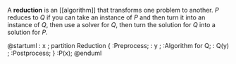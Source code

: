 A **reduction** is an [[algorithm]] that transforms one problem to another. $P$ reduces to $Q$ if you can take an instance of $P$ and then turn it into an instance of $Q$, then use a solver for $Q$, then turn the solution for $Q$ into a solution for $P$.

@startuml
: x ;
partition Reduction {
:Preprocess;
: y ;
:Algorithm for Q;
: Q(y) ;
:Postprocess;
}
:P(x);
@enduml